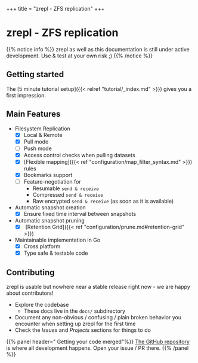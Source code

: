 +++
title = "zrepl - ZFS replication"
+++

# zrepl - ZFS replication

{{% notice info %}}
zrepl as well as this documentation is still under active development.
Use & test at your own risk ;)
{{% /notice %}}

## Getting started

The [5 minute tutorial setup]({{< relref "tutorial/_index.md" >}}) gives you a first impression.

## Main Features

* Filesystem Replication
    * [x] Local & Remote
    * [x] Pull mode
    * [ ] Push mode
    * [x] Access control checks when pulling datasets
    * [x] [Flexible mapping]({{< ref "configuration/map_filter_syntax.md" >}}) rules
    * [x] Bookmarks support
    * [ ] Feature-negotiation for
        * Resumable `send & receive`
        * Compressed `send & receive`
        * Raw encrypted `send & receive` (as soon as it is available)
* Automatic snapshot creation
    * [x] Ensure fixed time interval between snapshots
* Automatic snapshot pruning
    * [x] <i class="fa fa-arrow-right" aria-hidden="true"></i> [Retention Grid]({{< ref "configuration/prune.md#retention-grid" >}})
* Maintainable implementation in Go
    * [x] Cross platform
    * [x] Type safe & testable code

## Contributing

zrepl is usable but nowhere near a stable release right now -  we are happy about contributors!

* Explore the codebase
    * These docs live in the `docs/` subdirectory
* Document any non-obvious / confusing / plain broken behavior you encounter when setting up zrepl for the first time
* Check the *Issues* and *Projects* sections for things to do

{{% panel header="<i class='fa fa-github'></i> Getting your code merged"%}}
[The <i class='fa fa-github'></i> GitHub repository](https://github.com/zrepl/zrepl) is where all development happens.
Open your issue / PR there.
{{% /panel %}}

